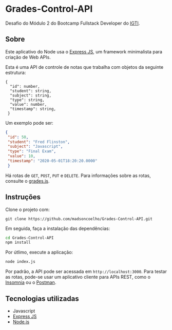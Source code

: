 # Grades-Control-API
Desafio do Módulo 2 do Bootcamp Fullstack Developer do [IGTI](https://igti.com.br).

## Sobre
Este aplicativo do Node usa o [Express JS](https://expressjs.com), um framework minimalista para criação de Web APIs.

Esta é uma API de controle de notas que trabalha com objetos da seguinte estrutura:

```
{
  "id": number,
  "student": string,
  "subject": string,
  "type": string,
  "value": number,
  "timestamp": string,
 }
 ```
 
 Um exemplo pode ser:
 
 ```JSON
 {
  "id": 50,
  "student": "Fred Flinston", 
  "subject": "Javascript",
  "type": "Final Exam",
  "value": 10,
  "timestamp": "2020-05-01T18:20:20.0000"
  }
```

Há rotas de `GET`, `POST`, `PUT` e `DELETE`. Para informações sobre as rotas, consulte o [grades.js](./routes/grades.js).

## Instruções
Clone o projeto com:
```git
git clone https://github.com/madsoncoelho/Grades-Control-API.git
```

Em seguida, faça a instalação das dependências:
```bash
cd Grades-Control-API
npm install
```

Por útlimo, execute a aplicação:
```bash
node index.js
```

Por padrão, a API pode ser acessada em `http://localhost:3000`. 
Para testar as rotas, pode-se usar um aplicativo cliente para APIs REST, como o [Insomnia](https://insomnia.rest/download) ou o [Postman](https://www.postman.com/).

## Tecnologias utilizadas
- Javascript
- [Express JS](https://expressjs.com)
- [Node.js](https://nodejs.org)
